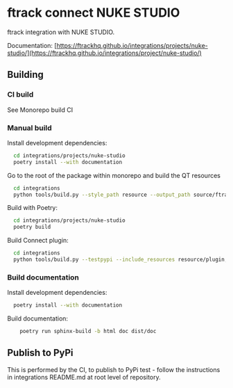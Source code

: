 # ftrack connect NUKE STUDIO

ftrack integration with NUKE STUDIO.

Documentation: [https://ftrackhq.github.io/integrations/projects/nuke-studio/](https://ftrackhq.github.io/integrations/project/nuke-studio/)

## Building

### CI build

See Monorepo build CI


### Manual build

Install development dependencies:

```bash
  cd integrations/projects/nuke-studio
  poetry install --with documentation
```

Go to the root of the package within monorepo and build the QT resources

```bash
  cd integrations
  python tools/build.py --style_path resource --output_path source/ftrack_nuke_studio/resource.py build_qt_resources projects/nuke-studio
```

Build with Poetry:

```bash
  cd integrations/projects/nuke-studio
  poetry build
```

Build Connect plugin:


```bash
  cd integrations
  python tools/build.py --testpypi --include_resources resource/plugin,resource/application_hook build_connect_plugin projects/nuke-studio
```



### Build documentation


Install development dependencies:

```bash
  poetry install --with documentation
```

Build documentation:

```bash
    poetry run sphinx-build -b html doc dist/doc
```

## Publish to PyPi

This is performed by the CI, to publish to PyPi test - follow the instructions in integrations README.md at root level of 
repository.

